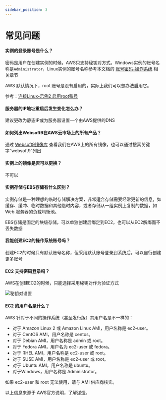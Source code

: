 ```yaml
---
sidebar_position: 3
---
```



# 常见问题

#### 实例的登录账号是什么？

密码是用户在创建实例的时候，AWS只支持秘钥对方式。Windows实例的账号名称是`Administrator`，Linux实例的账号名称参考本文档的 [账号密码-操作系统](/zh/stack-accounts.md) 相关章节

AWS 默认情况下，root 账号是没有启用的，实际上我们可以想办法启用它。

参考：[连接Linux-示例2 启用root账号](/zh/server-login.md)

#### 服务器的IP地址重启后发生变化怎么办？

建议更改为静态IP或为服务器设置一个由AWS提供的DNS

#### 如何列出Websoft9在AWS云市场上的所有产品？

通过 [Websoft9镜像库](https://aws.amazon.com/marketplace/seller-profile?id=c639a579-182c-4d30-8578-4d4d89fba658) 查看我们在AWS上的所有镜像，也可以通过搜索关键字“websoft9”列出

#### 实例上的镜像是否可以更换？

不可以

#### 实例存储与EBS存储有什么区别？

实例存储是一种理想的临时存储解决方案，非常适合存储需要经常更新的信息，如缓存、缓冲、临时数据和其他临时内容，或者存储从一组实例上复制的数据，如 Web 服务器的负载均衡池。

EBS存储是固定的块级存储，可以单独创建后绑定到EC2，也可以从EC2解绑而不丢失数据

#### 我能创建EC2的操作系统账号吗？

创建EC2的时候只有默认账号名称，但采用默认账号登录到系统后，可以自行创建更多账号

#### EC2 支持密码登录吗？

AWS在创建EC2的时候，只能选择采用秘钥对作为验证方式

![秘钥对设置](https://libs.websoft9.com/Websoft9/DocsPicture/zh/aws/aws-ec2createpw-websoft9.png)

#### EC2 的用户名是什么？

AWS 针对于不同的操作系统（甚至发行版）其用户名是不一样的：

- 对于 Amazon Linux 2 或 Amazon Linux AMI，用户名称是 ec2-user。
- 对于 CentOS AMI，用户名称是 centos。
- 对于 Debian AMI，用户名称是 admin 或 root。
- 对于 Fedora AMI，用户名为 ec2-user 或 fedora。
- 对于 RHEL AMI，用户名称是 ec2-user 或 root。
- 对于 SUSE AMI，用户名称是 ec2-user 或 root。
- 对于 Ubuntu AMI，用户名称是 ubuntu。
- 对于Windows，用户名称是 Administrator。

如果 ec2-user 和 root 无法使用，请与 AMI 供应商核实。

以上信息来源于 AWS官方说明，了解[详情](https://docs.aws.amazon.com/zh_cn/AWSEC2/latest/UserGuide/connection-prereqs.html)。